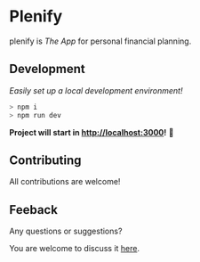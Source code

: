# Plenify

plenify is *The App* for personal financial planning.

## Development
_Easily set up a local development environment!_

```bash
> npm i
> npm run dev
```
**Project will start in [http://localhost:3000](http://localhost:3000)!** 🎉

## Contributing
All contributions are welcome!

## Feeback
Any questions or suggestions?

You are welcome to discuss it [here](https://github.com/hectormosq/plenify/discussions).


